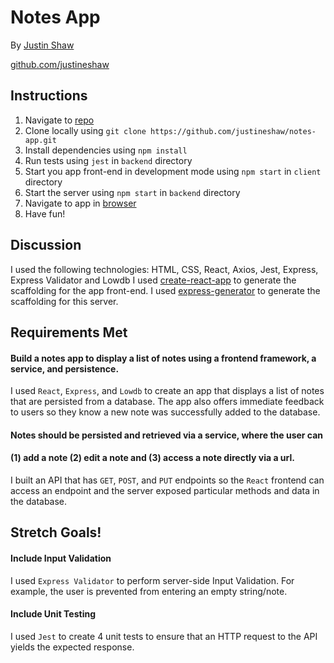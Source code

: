 # Notes App

By [Justin Shaw](mailto:easyworkemail@gmail.com)

[github.com/justineshaw](https://github.com/justineshaw)

## Instructions

1. Navigate to [repo](https://github.com/justineshaw/notes-app)
2. Clone locally using
   `git clone https://github.com/justineshaw/notes-app.git`
3. Install dependencies using `npm install`
4. Run tests using `jest` in `backend` directory
5. Start you app front-end in development mode using `npm start` in `client` directory
6. Start the server using `npm start` in `backend` directory
7. Navigate to app in [browser](http://localhost:3000/)
8. Have fun!

## Discussion

I used the following technologies: HTML, CSS, React, Axios, Jest, 
Express, Express Validator and Lowdb
I used [create-react-app](https://github.com/facebook/create-react-app) 
to generate the scaffolding for the app front-end.
I used [express-generator](https://www.npmjs.com/package/express) 
to generate the scaffolding for this server.

## Requirements Met

#### Build a notes app to display a list of notes using a frontend framework, a service, and persistence.

I used `React`, `Express`, and `Lowdb` to create an app that displays a list of notes that are persisted from a database. The app also offers immediate feedback to users so they know a new note was successfully added to the database.

#### Notes should be persisted and retrieved via a service, where the user can
#### (1) add a note (2) edit a note and (3) access a note directly via a url.

I built an API that has `GET`, `POST`, and `PUT` endpoints so the `React` frontend can access an endpoint and the server exposed particular methods and data in the database.

## Stretch Goals!

#### Include Input Validation

I used `Express Validator` to perform server-side Input Validation. For example, the user is prevented from entering an empty string/note.

#### Include Unit Testing

I used `Jest` to create 4 unit tests to ensure that an HTTP request to the API yields the expected response.
